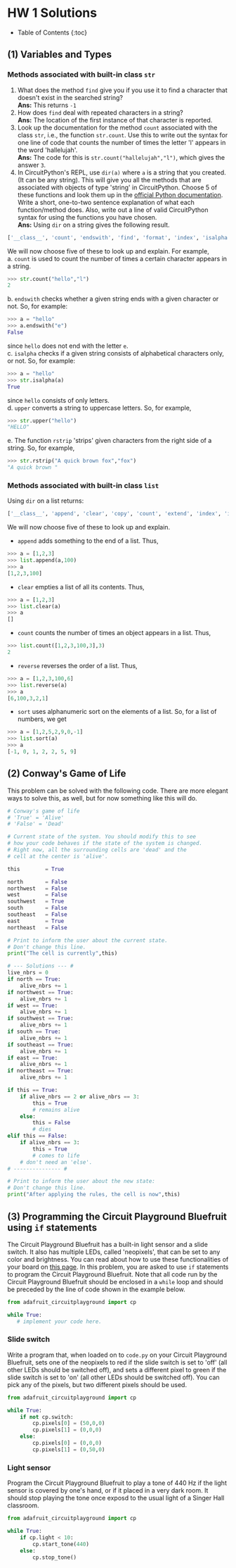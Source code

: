# HW 1 Solutions

* Table of Contents
{:toc}

## (1) Variables and Types

### Methods associated with built-in class `str`

1. What does the method `find` give you if you use it to find a character that doesn't exist in the searched string?  
**Ans:** This returns `-1`
2. How does `find` deal with repeated characters in a string?  
**Ans:** The location of the first instance of that character is reported.
3. Look up the documentation for the method `count` associated with the class `str`, i.e., the function `str.count`. Use this to write out the syntax for one line of code that counts the number of times the letter 'l' appears in the word 'hallelujah'.  
**Ans:** The code for this is `str.count("hallelujah","l")`, which gives the answer `3`.
4. In CircuitPython's REPL, use `dir(a)` where `a` is a string that you created. (It can be any string). This will give you all the methods that are associated with objects of type 'string' in CircuitPython. Choose 5 of these functions and look them up in the [official Python documentation](https://docs.python.org/3/library/stdtypes.html#text-sequence-type-str). Write a short, one-to-two sentence explanation of what each function/method does. Also, write out a line of valid CircuitPython syntax for using the functions you have chosen.  
**Ans:** Using `dir` on a string gives the following result.  
```python
['__class__', 'count', 'endswith', 'find', 'format', 'index', 'isalpha', 'isdigit', 'islower', 'isspace', 'isupper', 'join', 'lower', 'lstrip', 'replace', 'rfind', 'rindex', 'rsplit', 'rstrip', 'split', 'startswith', 'strip', 'upper', 'center', 'encode', 'partition', 'rpartition', 'splitlines']
```  
We will now choose five of these to look up and explain. For example,  
a. `count` is used to count the number of times a certain character appears in a string.  
```python
>>> str.count("hello","l")
2
```  
b. `endswith` checks whether a given string ends with a given character or not. So, for example:  
```python
>>> a = "hello"
>>> a.endswith("e")
False
```  
since `hello` does not end with the letter `e`.  
c. `isalpha` checks if a given string consists of alphabetical characters only, or not. So, for example:  
```python
>>> a = "hello"
>>> str.isalpha(a)
True
```  
since `hello` consists of only letters.  
d. `upper` converts a string to uppercase letters. So, for example,  
```python
>>> str.upper("hello")
"HELLO"
```  
e. The function `rstrip` 'strips' given characters from the right side of a string. So, for example,  
```python
>>> str.rstrip("A quick brown fox","fox")
"A quick brown "
```  

### Methods associated with built-in class `list`

Using `dir` on a list returns:  
```python
['__class__', 'append', 'clear', 'copy', 'count', 'extend', 'index', 'insert', 'pop', 'remove', 'reverse', 'sort']
```  
We will now choose five of these to look up and explain.

- `append` adds something to the end of a list. Thus,  
```python
>>> a = [1,2,3]
>>> list.append(a,100)
>>> a
[1,2,3,100]
```  
- `clear` empties a list of all its contents. Thus,
```python
>>> a = [1,2,3]
>>> list.clear(a)
>>> a
[]
```  
- `count` counts the number of times an object appears in a list. Thus,
```python
>>> list.count([1,2,3,100,3],3)
2
```
- `reverse` reverses the order of a list. Thus,
```python
>>> a = [1,2,3,100,6]
>>> list.reverse(a)
>>> a
[6,100,3,2,1]
```
- `sort` uses alphanumeric sort on the elements of a list. So, for a list of numbers, we get
```python
>>> a = [1,2,5,2,9,0,-1]
>>> list.sort(a)
>>> a
[-1, 0, 1, 2, 2, 5, 9]
```

## (2) Conway's Game of Life

This problem can be solved with the following code. There are more elegant ways to solve this, as well, but for now something like this will do.

~~~python
# Conway's game of life
# 'True' = 'Alive'
# 'False' = 'Dead'

# Current state of the system. You should modify this to see
# how your code behaves if the state of the system is changed.
# Right now, all the surrounding cells are 'dead' and the
# cell at the center is 'alive'.

this        = True

north       = False
northwest   = False
west        = False
southwest   = True
south       = False
southeast   = False
east        = True
northeast   = False

# Print to inform the user about the current state.
# Don't change this line.
print("The cell is currently",this)

# --- Solutions --- #
live_nbrs = 0
if north == True:
    alive_nbrs += 1
if northwest == True:
    alive_nbrs += 1
if west == True:
    alive_nbrs += 1
if southwest == True:
    alive_nbrs += 1
if south == True:
    alive_nbrs += 1
if southeast == True:
    alive_nbrs += 1
if east == True:
    alive_nbrs += 1
if northeast == True:
    alive_nbrs += 1

if this == True:
    if alive_nbrs == 2 or alive_nbrs == 3:
        this = True
        # remains alive
    else:
        this = False
        # dies
elif this == False:
    if alive_nbrs == 3:
        this = True
        # comes to life
    # don't need an 'else'.
# --------------- #

# Print to inform the user about the new state:
# Don't change this line.
print("After applying the rules, the cell is now",this)
~~~


## (3) Programming the Circuit Playground Bluefruit using `if` statements

The Circuit Playground Bluefruit has a built-in light sensor and a slide switch. It also has multiple LEDs, called 'neopixels', that can be set to any color and brightness. You can read about how to use these functionalities of your board on [this page](../Resources#instructors-circuit-playground-guide-for-e21). In this problem, you are asked to use `if` statements to program the Circuit Playground Bluefruit. Note that all code run by the Circuit Playground Bluefruit should be enclosed in a `while` loop and should be preceded by the line of code shown in the example below.

~~~ python
from adafruit_circuitplayground import cp

while True:
   # implement your code here.
~~~

### Slide switch

Write a program that, when loaded on to `code.py` on your Circuit Playground Bluefruit, sets one of the neopixels to red if the slide switch is set to 'off' (all other LEDs should be switched off), and sets a different pixel to green if the slide switch is set to 'on' (all other LEDs should be switched off). You can pick any of the pixels, but two different pixels should be used.

```python
from adafruit_circuitplayground import cp

while True:
    if not cp.switch:
        cp.pixels[0] = (50,0,0)
        cp.pixels[1] = (0,0,0)
    else:
        cp.pixels[0] = (0,0,0)
        cp.pixels[1] = (0,50,0)

```

### Light sensor

Program the Circuit Playground Bluefruit to play a tone of 440 Hz if the light sensor is covered by one's hand, or if it placed in a very dark room. It should stop playing the tone once exposd to the usual light of a Singer Hall classroom.

```python
from adafruit_circuitplayground import cp

while True:
    if cp.light < 10:
        cp.start_tone(440)
    else:
        cp.stop_tone()

```

